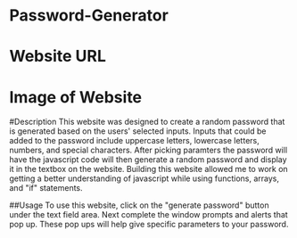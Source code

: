 # Password-Generator

# Website URL

# Image of Website

#Description
This website was designed to create a random password that is generated based on the users' selected inputs. Inputs that could be added to the password include uppercase letters, lowercase letters, numbers, and special characters. After picking paramters the password will have the javascript code will then generate a random password and display it in the textbox on the website. Building this website allowed me to work on getting a better understanding of javascript while using functions, arrays, and "if" statements. 

##Usage
To use this website, click on the "generate password" button under the text field area. Next complete the window prompts and alerts that pop up. These pop ups will help give specific parameters to your password.

